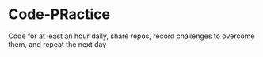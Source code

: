 # Code-PRactice
Code for at least an hour daily, share repos, record challenges to overcome them, and repeat the next day
